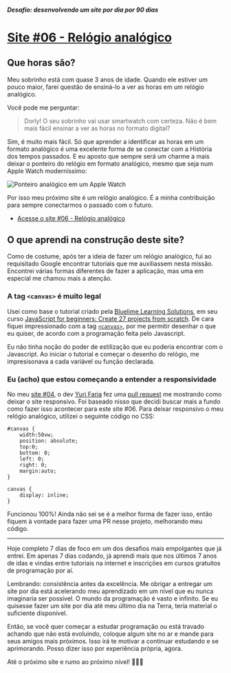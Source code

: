 ##### Desafio: desenvolvendo um site por dia por 90 dias 

# [Site #06 - Relógio analógico](https://www.dorlyneto.com/90sites/06-relogioanalogico)

## Que horas são?

Meu sobrinho está com quase 3 anos de idade. Quando ele estiver um pouco maior, farei questão de ensiná-lo a ver as horas em um relógio analógico. 

Você pode me perguntar: 
> Dorly! O seu sobrinho vai usar smartwatch com certeza. Não é bem mais fácil ensinar a ver as horas no formato digital?

Sim, é muito mais fácil. Só que aprender a identificar as horas em um formato analógico é uma excelente forma de se conectar com a História dos tempos passados. E eu aposto que sempre será um charme a mais deixar o ponteiro do relógio em formato analógico, mesmo que seja num Apple Watch moderníssimo:

![Ponteiro analógico em um Apple Watch](https://9to5mac.com/wp-content/uploads/sites/6/2019/09/watchOS-6-Meridian-Watch-Face-White.jpg)

Por isso meu próximo site é um relógio analógico. É a minha contribuição para sempre conectarmos o passado com o futuro.

* [Acesse o site #06 - Relógio analógico](https://www.dorlyneto.com/90sites/05-bomdiagrupo)

## O que aprendi na construção deste site?

Como de costume, após ter a ideia de fazer um relógio analógico, fui ao requisitado Google encontrar tutoriais que me auxiliassem nesta missão. Encontrei várias formas diferentes de fazer a aplicação, mas uma em especial me chamou mais a atenção. 

### A tag ```<canvas>``` é muito legal

Usei como base o tutorial criado pela [Bluelime Learning Solutions](https://bluelimelearningsolutions.com/), em seu curso [JavaScript for beginners: Create 27 projects from scratch](https://www.udemy.com/course/javascript-for-beginners-create-27-projects-from-scratch/). De cara fiquei impressionado com a tag [```<canvas>```](https://www.w3schools.com/html/html5_canvas.asp), por me permitir desenhar o que eu quiser, de acordo com a programação feita pelo Javascript. 

Eu não tinha noção do poder de estilização que eu poderia encontrar com o Javascript. Ao iniciar o tutorial e começar o desenho do relógio, me impresisonava a cada variável ou função declarada.

### Eu (acho) que estou começando a entender a responsividade

No meu [site #04](https://github.com/dorlyneto/90sites90days/tree/master/90sites/04-catavento), o dev [Yuri Faria](https://github.com/Windows87) fez uma [pull request](https://github.com/dorlyneto/90sites90days/pull/2) me mostrando como deixar o site responsivo. Foi baseado nisso que decidi buscar mais a fundo como fazer isso acontecer para este site #06. Para deixar responsivo o meu relógio analógico, utilizei o seguinte código no CSS:

```
#canvas {
    width:50vw;
    position: absolute;
    top:0;
    bottom: 0;
    left: 0;
    right: 0;
    margin:auto;
}

canvas {
    display: inline;
}
```

Funcionou 100%! Ainda não sei se é a melhor forma de fazer isso, então fiquem à vontade para fazer uma PR nesse projeto, melhorando meu código.

---

Hoje completo 7 dias de foco em um dos desafios mais empolgantes que já entrei. Em apenas 7 dias codando, já aprendi mais que nos últimos 7 anos de idas e vindas entre tutoriais na internet e inscrições em cursos gratuitos de programação por aí.

Lembrando: consistência antes da excelência. Me obrigar a entregar um site por dia está acelerando meu aprendizado em um nível que eu nunca imaginaria ser possível. O mundo da programação é vasto e infinito. Se eu quisesse fazer um site por dia até meu último dia na Terra, teria material o suficiente disponível. 

Então, se você quer começar a estudar programação ou está travado achando que não está evoluindo, coloque algum site no ar e mande para seus amigos mais próximos. Isso irá te motivar a continuar estudando e se aprimorando. Posso dizer isso por experiência própria, agora.

Até o próximo site e rumo ao próximo nível! 🚀🚀🚀